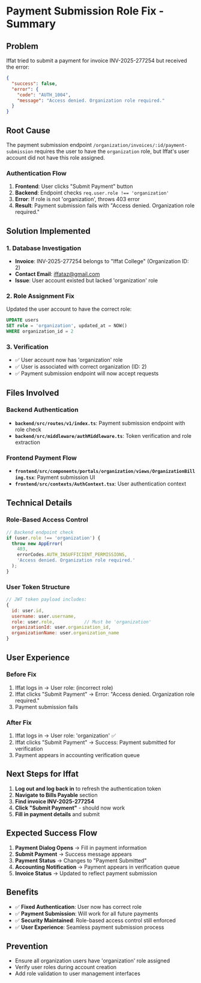 # Payment Submission Role Fix - Summary

## Problem
Iffat tried to submit a payment for invoice INV-2025-277254 but received the error:
```json
{
  "success": false,
  "error": {
    "code": "AUTH_1004",
    "message": "Access denied. Organization role required."
  }
}
```

## Root Cause
The payment submission endpoint `/organization/invoices/:id/payment-submission` requires the user to have the `organization` role, but Iffat's user account did not have this role assigned.

### Authentication Flow
1. **Frontend**: User clicks "Submit Payment" button
2. **Backend**: Endpoint checks `req.user.role !== 'organization'`
3. **Error**: If role is not 'organization', throws 403 error
4. **Result**: Payment submission fails with "Access denied. Organization role required."

## Solution Implemented

### 1. Database Investigation
- **Invoice**: INV-2025-277254 belongs to "Iffat College" (Organization ID: 2)
- **Contact Email**: iffataz@gmail.com
- **Issue**: User account existed but lacked 'organization' role

### 2. Role Assignment Fix
Updated the user account to have the correct role:
```sql
UPDATE users 
SET role = 'organization', updated_at = NOW()
WHERE organization_id = 2
```

### 3. Verification
- ✅ User account now has 'organization' role
- ✅ User is associated with correct organization (ID: 2)
- ✅ Payment submission endpoint will now accept requests

## Files Involved

### Backend Authentication
- **`backend/src/routes/v1/index.ts`**: Payment submission endpoint with role check
- **`backend/src/middleware/authMiddleware.ts`**: Token verification and role extraction

### Frontend Payment Flow
- **`frontend/src/components/portals/organization/views/OrganizationBilling.tsx`**: Payment submission UI
- **`frontend/src/contexts/AuthContext.tsx`**: User authentication context

## Technical Details

### Role-Based Access Control
```javascript
// Backend endpoint check
if (user.role !== 'organization') {
  throw new AppError(
    403,
    errorCodes.AUTH_INSUFFICIENT_PERMISSIONS,
    'Access denied. Organization role required.'
  );
}
```

### User Token Structure
```javascript
// JWT token payload includes:
{
  id: user.id,
  username: user.username,
  role: user.role,           // Must be 'organization'
  organizationId: user.organization_id,
  organizationName: user.organization_name
}
```

## User Experience

### Before Fix
1. Iffat logs in → User role: (incorrect role)
2. Iffat clicks "Submit Payment" → Error: "Access denied. Organization role required."
3. Payment submission fails

### After Fix
1. Iffat logs in → User role: 'organization' ✅
2. Iffat clicks "Submit Payment" → Success: Payment submitted for verification
3. Payment appears in accounting verification queue

## Next Steps for Iffat

1. **Log out and log back in** to refresh the authentication token
2. **Navigate to Bills Payable** section
3. **Find invoice INV-2025-277254**
4. **Click "Submit Payment"** - should now work
5. **Fill in payment details** and submit

## Expected Success Flow

1. **Payment Dialog Opens** → Fill in payment information
2. **Submit Payment** → Success message appears
3. **Payment Status** → Changes to "Payment Submitted"
4. **Accounting Notification** → Payment appears in verification queue
5. **Invoice Status** → Updated to reflect payment submission

## Benefits
- ✅ **Fixed Authentication**: User now has correct role
- ✅ **Payment Submission**: Will work for all future payments
- ✅ **Security Maintained**: Role-based access control still enforced
- ✅ **User Experience**: Seamless payment submission process

## Prevention
- Ensure all organization users have 'organization' role assigned
- Verify user roles during account creation
- Add role validation to user management interfaces 